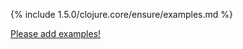 {% include 1.5.0/clojure.core/ensure/examples.md %}

[Please add examples!](https://github.com/arrdem/grimoire/edit/master/_includes/1.6.0/clojure.core/ensure/examples.md)
